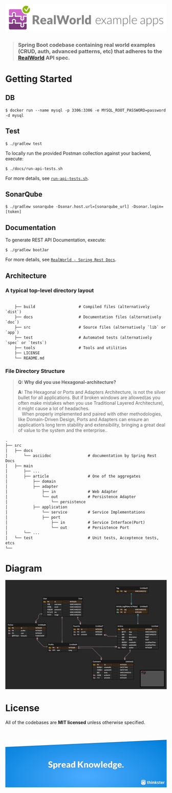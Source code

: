 # ![RealWorld Example App](./docs/images/realworld-dual-mode.png)

> ### Spring Boot codebase containing real world examples (CRUD, auth, advanced patterns, etc) that adheres to the [RealWorld](https://github.com/gothinkster/realworld-example-apps) API spec.

# Getting Started

## DB

```shell
$ docker run --name mysql -p 3306:3306 -e MYSQL_ROOT_PASSWORD=password -d mysql
```

## Test

```shell
$ ./gradlew test
```

To locally run the provided Postman collection against your backend, execute:

```shell
$ ./docs/run-api-tests.sh
```

For more details, see [`run-api-tests.sh`](docs/run-api-tests.sh).

## SonarQube

```shell
$ ./gradlew sonarqube -Dsonar.host.url=[sonarqube_url] -Dsonar.login=[token]
```

## Documentation

To generate REST API Documentation, execute:

```shell
$ ./gradlew bootJar
```

For more details, see [`RealWorld - Spring Rest Docs`]( http://htmlpreview.github.io/?https://github.com/seunghan0421/realworld-starter-kit/blob/master/docs/index.html).

## Architecture
### A typical top-level directory layout
```shell

    ├── build                   # Compiled files (alternatively `dist`)
    ├── docs                    # Documentation files (alternatively `doc`)
    ├── src                     # Source files (alternatively `lib` or `app`)
    ├── test                    # Automated tests (alternatively `spec` or `tests`)
    ├── tools                   # Tools and utilities
    ├── LICENSE
    └── README.md
```
### File Directory Structure


> **Q: Why did you use Hexagonal-architecture?**
>
> **A:** The Hexagonal or Ports and Adapters Architecture, is not the silver bullet for all applications. But if broken windows are allowed(as you often make mistakes when you use Traditional Layered Architecture), it might cause a lot of headaches.<br>
&nbsp;&nbsp; When properly implemented and paired with other methodologies, like Domain-Driven Design, Ports and Adapters can ensure an application’s long term stability and extensibility, bringing a great deal of value to the system and the enterprise..

    .
    ├── src                    
    │   ├── docs         
    │       └── asciidoc                # documentation by Spring Rest Docs
    │   ├── main
    │       ├── ...          
    │       ├── article                 # One of the aggregates
    │           ├── domain
    │           ├── adapter
    │               ├── in              # Web Adapter
    │               └── out             # Persistence Adapter
    │                   └── persistence 
    │           ├── application
    │               └── service         # Service Implementations
    │               ├── port         
    │                   ├── in          # Service Interface(Port)
    │                   └── out         # Persistence Port
    │       └── ...  
    │   └── test                        # Unit tests, Acceptence tests, etcs
    └──
# Diagram

![diagram](docs/images/diagram.png)

# License

All of the codebases are **MIT licensed** unless otherwise specified.

<br />

[![Brought to you by Thinkster](docs/images/end.png)](https://thinkster.io)
